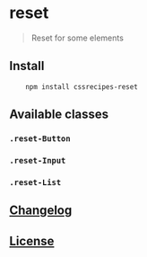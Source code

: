 # reset

> Reset for some elements

## Install

		npm install cssrecipes-reset

## Available classes

### `.reset-Button`

### `.reset-Input`

### `.reset-List`


## [Changelog](CHANGELOG.md)

## [License](LICENSE-MIT)
